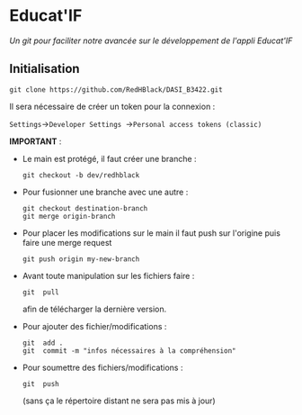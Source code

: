# Educat'IF

*Un git pour faciliter notre avancée sur le développement de l'appli Educat'IF*

## Initialisation

```
git clone https://github.com/RedHBlack/DASI_B3422.git
```

Il sera nécessaire de créer un token pour la connexion :

`Settings`->`Developer Settings `->`Personal access tokens (classic)`

**IMPORTANT** :
- Le main est protégé, il faut créer une branche :
  ```
  git checkout -b dev/redhblack
  ```
  
- Pour fusionner une branche avec une autre :
  ```
  git checkout destination-branch
  git merge origin-branch
  ```

- Pour placer les modifications sur le main il faut push sur l'origine puis faire une merge request
  ```
  git push origin my-new-branch
  ```
  
- Avant toute manipulation sur les fichiers faire :
  ```
  git  pull
  ```
  afin de télécharger la dernière version.
  
- Pour ajouter des fichier/modifications :
  ```
  git  add .
  git  commit -m "infos nécessaires à la compréhension"
  ```
  
- Pour soumettre des fichiers/modifications :
  ```
  git  push
  ```
  (sans ça le répertoire distant ne sera pas mis à jour)
